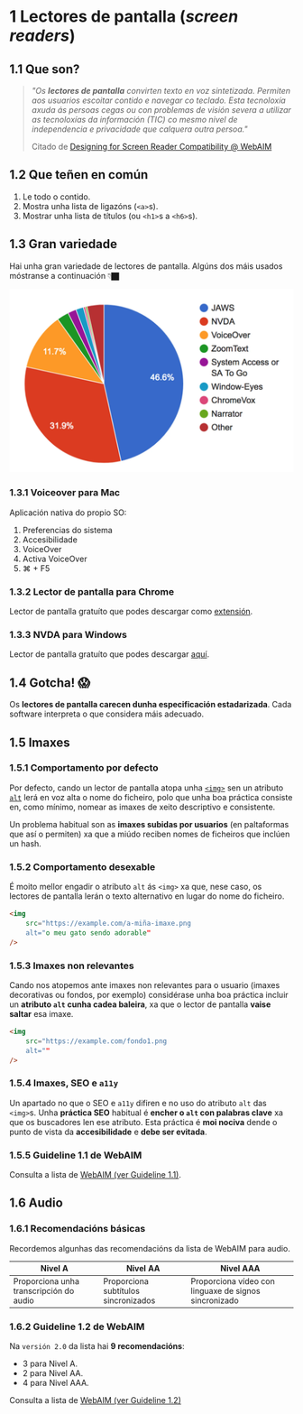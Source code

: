 # 1 Lectores de pantalla (_screen readers_)

## 1.1 Que son?

> _"Os **lectores de pantalla** convirten texto en voz sintetizada. Permiten aos usuarios escoitar contido e navegar co teclado. Esta tecnoloxía axuda ás persoas cegas ou con problemas de visión severa a utilizar as tecnoloxías da información (TIC) co mesmo nivel de independencia e privacidade que calquera outra persoa."_
>
> Citado de [Designing for Screen Reader Compatibility @ WebAIM](https://webaim.org/techniques/screenreader/)

## 1.2 Que teñen en común

1. Le todo o contido.
2. Mostra unha lista de ligazóns (`<a>`s).
3. Mostrar unha lista de títulos (ou `<h1>`s a `<h6>`s).

## 1.3 Gran variedade

Hai unha gran variedade de lectores de pantalla. Algúns dos máis usados móstranse a continuación 👇🏿

![Lista dos lectores de pantalla máis populares](./img/list-of-popular-screen-readers.png)

### 1.3.1 Voiceover para Mac

Aplicación nativa do propio SO:

1. Preferencias do sistema
2. Accesibilidade
3. VoiceOver
4. Activa VoiceOver
5. ⌘ + F5

### 1.3.2 Lector de pantalla para Chrome

Lector de pantalla gratuíto que podes descargar como [extensión](https://chrome.google.com/webstore/detail/screen-reader/kgejglhpjiefppelpmljglcjbhoiplfn?hl=en).

### 1.3.3 NVDA para Windows

Lector de pantalla gratuíto que podes descargar [aquí](https://www.nvaccess.org/download/).

## 1.4 Gotcha! 😱

Os **lectores de pantalla carecen dunha especificación estadarizada**. Cada software interpreta o que considera máis adecuado.

## 1.5 Imaxes

### 1.5.1 Comportamento por defecto

Por defecto, cando un lector de pantalla atopa unha [`<img>`](https://developer.mozilla.org/en-US/docs/Web/HTML/Element/img) sen un atributo [`alt`](https://developer.mozilla.org/en-US/docs/Web/HTML/Element/img#alt) lerá en voz alta o nome do ficheiro, polo que unha boa práctica consiste en, como mínimo, nomear as imaxes de xeito descriptivo e consistente.

Un problema habitual son as **imaxes subidas por usuarios** (en paltaformas que así o permiten) xa que a miúdo reciben nomes de ficheiros que inclúen un hash.

### 1.5.2 Comportamento desexable

É moito mellor engadir o atributo `alt` ás `<img>` xa que, nese caso, os lectores de pantalla lerán o texto alternativo en lugar do nome do ficheiro.

```html
<img
    src="https://example.com/a-miña-imaxe.png
    alt="o meu gato sendo adorable"
/>
```

### 1.5.3 Imaxes non relevantes

Cando nos atopemos ante imaxes non relevantes para o usuario (imaxes decorativas ou fondos, por exemplo) considérase unha boa práctica incluir un **atributo `alt` cunha cadea baleira**, xa que o lector de pantalla **vaise saltar** esa imaxe.

```html
<img
    src="https://example.com/fondo1.png
    alt=""
/>
```

### 1.5.4 Imaxes, SEO e `a11y`

Un apartado no que o SEO e `a11y` difiren e no uso do atributo `alt` das `<img>`s. Unha **práctica SEO** habitual é **encher o `alt` con palabras clave** xa que os buscadores len ese atributo. Esta práctica é **moi nociva** dende o punto de vista da **accesibilidade** e **debe ser evitada**.

### 1.5.5 Guideline 1.1 de WebAIM

Consulta a lista de [WebAIM (ver Guideline 1.1)](https://webaim.org/standards/wcag/checklist).

## 1.6 Audio

### 1.6.1 Recomendacións básicas

Recordemos algunhas das recomendacións da lista de WebAIM para audio.

| Nivel A | Nivel AA | Nivel AAA |
|---------|----------|-----------|
| Proporciona unha transcripción do audio | Proporciona subtítulos sincronizados | Proporciona vídeo con linguaxe de signos sincronizado |

### 1.6.2 Guideline 1.2 de WebAIM

Na `versión 2.0` da lista hai **9 recomendacións**:

- 3 para Nivel A.
- 2 para Nivel AA.
- 4 para Nivel AAA.

Consulta a lista de [WebAIM (ver Guideline 1.2)](https://webaim.org/standards/wcag/checklist)

